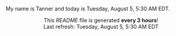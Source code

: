 My name is Tanner and today is Tuesday, August 5, 5:30 AM EDT.

<p align="center">This <i>README</i> file is generated <b>every 3 hours</b>!</br>Last refresh: Tuesday, August 5, 5:30 AM EDT<br /></p>

